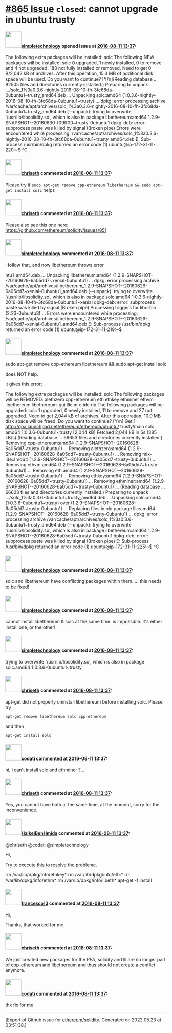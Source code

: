 # [\#865 Issue](https://github.com/ethereum/solidity/issues/865) `closed`: cannot upgrade in ubuntu trusty

#### <img src="https://avatars.githubusercontent.com/u/7590549?v=4" width="50">[simpletechnology](https://github.com/simpletechnology) opened issue at [2016-08-11 13:37](https://github.com/ethereum/solidity/issues/865):

The following extra packages will be installed:
  solc
The following NEW packages will be installed:
  solc
0 upgraded, 1 newly installed, 0 to remove and 4 not upgraded.
188 not fully installed or removed.
Need to get 0 B/2,042 kB of archives.
After this operation, 15.3 MB of additional disk space will be used.
Do you want to continue? [Y/n](Reading database ... 82505 files and directories currently installed.)
Preparing to unpack .../solc_1%3a0.3.6-nightly-2016-08-10-fh-3fc68da-0ubuntu1~trusty_amd64.deb ...
Unpacking solc:amd64 (1:0.3.6-nightly-2016-08-10-fh-3fc68da-0ubuntu1~trusty) ...
dpkg: error processing archive /var/cache/apt/archives/solc_1%3a0.3.6-nightly-2016-08-10-fh-3fc68da-0ubuntu1~trusty_amd64.deb (--unpack):
 trying to overwrite '/usr/lib/libsolidity.so', which is also in package libethereum:amd64 1.2.9-SNAPSHOT--20160630-f09ff00~trusty-0ubuntu1
dpkg-deb: error: subprocess paste was killed by signal (Broken pipe)
Errors were encountered while processing:
 /var/cache/apt/archives/solc_1%3a0.3.6-nightly-2016-08-10-fh-3fc68da-0ubuntu1~trusty_amd64.deb
E: Sub-process /usr/bin/dpkg returned an error code (1)
ubuntu@ip-172-31-11-220:~$ ^C


#### <img src="https://avatars.githubusercontent.com/u/9073706?v=4" width="50">[chriseth](https://github.com/chriseth) commented at [2016-08-11 13:37](https://github.com/ethereum/solidity/issues/865#issuecomment-239202452):

Please try if `sudo apt-get remove cpp-ethereum libethereum && sudo apt-get install solc`  helps

#### <img src="https://avatars.githubusercontent.com/u/9073706?v=4" width="50">[chriseth](https://github.com/chriseth) commented at [2016-08-11 13:37](https://github.com/ethereum/solidity/issues/865#issuecomment-239202956):

Please also see this one here: https://github.com/ethereum/solidity/issues/851

#### <img src="https://avatars.githubusercontent.com/u/7590549?v=4" width="50">[simpletechnology](https://github.com/simpletechnology) commented at [2016-08-11 13:37](https://github.com/ethereum/solidity/issues/865#issuecomment-239204638):

i follow that, and now libethereum throws error

ntu1_amd64.deb ...
Unpacking libethereum:amd64 (1.2.9-SNAPSHOT--20160629-6a05dd7~xenial-0ubuntu1) ...
dpkg: error processing archive /var/cache/apt/archives/libethereum_1.2.9-SNAPSHOT--20160629-6a05dd7~xenial-0ubuntu1_amd64.deb (--unpack):
 trying to overwrite '/usr/lib/libsolidity.so', which is also in package solc:amd64 1:0.3.6-nightly-2016-08-10-fh-3fc68da-0ubuntu1~xenial
dpkg-deb: error: subprocess paste was killed by signal (Broken pipe)
Processing triggers for libc-bin (2.23-0ubuntu3) ...
Errors were encountered while processing:
 /var/cache/apt/archives/libethereum_1.2.9-SNAPSHOT--20160629-6a05dd7~xenial-0ubuntu1_amd64.deb
E: Sub-process /usr/bin/dpkg returned an error code (1)
ubuntu@ip-172-31-11-219:~$

#### <img src="https://avatars.githubusercontent.com/u/7590549?v=4" width="50">[simpletechnology](https://github.com/simpletechnology) commented at [2016-08-11 13:37](https://github.com/ethereum/solidity/issues/865#issuecomment-239205979):

sudo apt-get remove cpp-ethereum libethereum && sudo apt-get install solc 

does NOT help.

it gives this error;

The following extra packages will be installed:
  solc
The following packages will be REMOVED:
  alethzero cpp-ethereum eth ethkey ethminer ethvm libethereum libethereum-gui
  lllc mix-ide rlp
The following packages will be upgraded:
  solc
1 upgraded, 0 newly installed, 11 to remove and 27 not upgraded.
Need to get 2,044 kB of archives.
After this operation, 10.0 MB disk space will be freed.
Do you want to continue? [Y/n] 
Get:1 http://ppa.launchpad.net/ethereum/ethereum/ubuntu/ trusty/main solc amd64 1:0.3.6-0ubuntu1~trusty [2,044 kB]
Fetched 2,044 kB in 5s (385 kB/s) 
(Reading database ... 66653 files and directories currently installed.)
Removing cpp-ethereum:amd64 (1.2.9-SNAPSHOT--20160628-6a05dd7~trusty-0ubuntu1) ...
Removing alethzero:amd64 (1.2.9-SNAPSHOT--20160628-6a05dd7~trusty-0ubuntu1) ...
Removing mix-ide:amd64 (1.2.9-SNAPSHOT--20160628-6a05dd7~trusty-0ubuntu1) ...
Removing ethvm:amd64 (1.2.9-SNAPSHOT--20160628-6a05dd7~trusty-0ubuntu1) ...
Removing eth:amd64 (1.2.9-SNAPSHOT--20160628-6a05dd7~trusty-0ubuntu1) ...
Removing ethkey:amd64 (1.2.9-SNAPSHOT--20160628-6a05dd7~trusty-0ubuntu1) ...
Removing ethminer:amd64 (1.2.9-SNAPSHOT--20160628-6a05dd7~trusty-0ubuntu1) ...
(Reading database ... 66623 files and directories currently installed.)
Preparing to unpack .../solc_1%3a0.3.6-0ubuntu1~trusty_amd64.deb ...
Unpacking solc:amd64 (1:0.3.6-0ubuntu1~trusty) over (1.2.9-SNAPSHOT--20160628-6a05dd7~trusty-0ubuntu1) ...
Replacing files in old package lllc:amd64 (1.2.9-SNAPSHOT--20160628-6a05dd7~trusty-0ubuntu1) ...
dpkg: error processing archive /var/cache/apt/archives/solc_1%3a0.3.6-0ubuntu1~trusty_amd64.deb (--unpack):
 trying to overwrite '/usr/lib/libsolidity.so', which is also in package libethereum:amd64 1.2.9-SNAPSHOT--20160628-6a05dd7~trusty-0ubuntu1
dpkg-deb: error: subprocess paste was killed by signal (Broken pipe)
E: Sub-process /usr/bin/dpkg returned an error code (1)
ubuntu@ip-172-31-11-225:~$ ^C

#### <img src="https://avatars.githubusercontent.com/u/7590549?v=4" width="50">[simpletechnology](https://github.com/simpletechnology) commented at [2016-08-11 13:37](https://github.com/ethereum/solidity/issues/865#issuecomment-239206794):

solc and libethereum have conflicting packages within them..... this needs to be fixed!

#### <img src="https://avatars.githubusercontent.com/u/7590549?v=4" width="50">[simpletechnology](https://github.com/simpletechnology) commented at [2016-08-11 13:37](https://github.com/ethereum/solidity/issues/865#issuecomment-239206917):

cannot install libethereum & solc at the same time. is impossible. it's either install one, or the other!

#### <img src="https://avatars.githubusercontent.com/u/7590549?v=4" width="50">[simpletechnology](https://github.com/simpletechnology) commented at [2016-08-11 13:37](https://github.com/ethereum/solidity/issues/865#issuecomment-239208017):

trying to overwrite '/usr/lib/libsolidity.so', which is also in package solc:amd64 1:0.3.6-0ubuntu1~trusty

#### <img src="https://avatars.githubusercontent.com/u/9073706?v=4" width="50">[chriseth](https://github.com/chriseth) commented at [2016-08-11 13:37](https://github.com/ethereum/solidity/issues/865#issuecomment-239210272):

apt-get did not properly uninstall libethereum before installing solc. Please try

```
apt-get remove libethereum solc cpp-ethereum
```

and then

```
apt-get install solc
```

#### <img src="https://avatars.githubusercontent.com/u/2631966?v=4" width="50">[codati](https://github.com/codati) commented at [2016-08-11 13:37](https://github.com/ethereum/solidity/issues/865#issuecomment-240567034):

hi,
i can't install solc and ethminer ?...

#### <img src="https://avatars.githubusercontent.com/u/9073706?v=4" width="50">[chriseth](https://github.com/chriseth) commented at [2016-08-11 13:37](https://github.com/ethereum/solidity/issues/865#issuecomment-240708147):

Yes, you cannot have both at the same time, at the moment, sorry for the inconvenience.

#### <img src="https://avatars.githubusercontent.com/u/16595461?v=4" width="50">[HaikelBenHmida](https://github.com/HaikelBenHmida) commented at [2016-08-11 13:37](https://github.com/ethereum/solidity/issues/865#issuecomment-241248072):

@chriseth @codati @simpletechnology

Hi,

Try to execute this to resolve the probleme.

  rm /var/lib/dpkg/info/ethkey*
  rm /var/lib/dpkg/info/eth:*
  rm /var/lib/dpkg/info/ethm*
  rm /var/lib/dpkg/info/libeth*
  apt-get -f install

#### <img src="https://avatars.githubusercontent.com/u/8754060?v=4" width="50">[francesco13](https://github.com/francesco13) commented at [2016-08-11 13:37](https://github.com/ethereum/solidity/issues/865#issuecomment-241349402):

Hi,

Thanks, that worked for me

#### <img src="https://avatars.githubusercontent.com/u/9073706?v=4" width="50">[chriseth](https://github.com/chriseth) commented at [2016-08-11 13:37](https://github.com/ethereum/solidity/issues/865#issuecomment-241667748):

We just created new packages for the PPA, solidity and lll are no longer part of cpp-ethereum and libethereum and thus should not create a conflict anymore.

#### <img src="https://avatars.githubusercontent.com/u/2631966?v=4" width="50">[codati](https://github.com/codati) commented at [2016-08-11 13:37](https://github.com/ethereum/solidity/issues/865#issuecomment-245485817):

thx fix for me


-------------------------------------------------------------------------------



[Export of Github issue for [ethereum/solidity](https://github.com/ethereum/solidity). Generated on 2022.05.23 at 03:51:38.]
